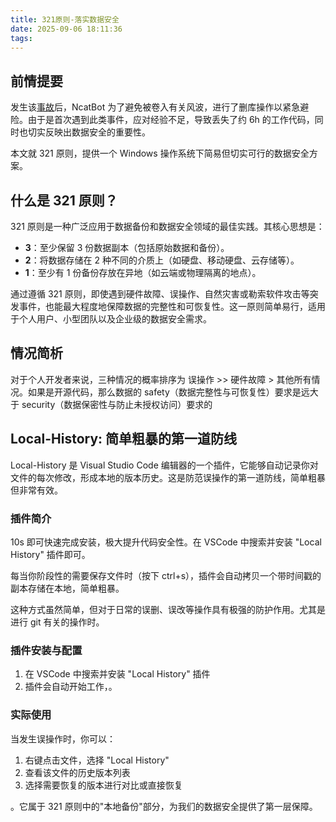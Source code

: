```yaml
---
title: 321原则-落实数据安全
date: 2025-09-06 18:11:36
tags:
---
```


## 前情提要

发生该[事故](https://huanyp.cn/2025/09/06/%E6%8A%80%E6%9C%AF/%E5%BC%80%E6%BA%90/NcatBot%20%E7%B3%BB%E5%88%97%E8%BD%AF%E4%BB%B6%E9%87%8D%E5%A4%A7%E5%AE%89%E5%85%A8%E4%BA%8B%E6%95%85%E5%9B%9E%E9%A1%BE/)后，NcatBot 为了避免被卷入有关风波，进行了删库操作以紧急避险。由于是首次遇到此类事件，应对经验不足，导致丢失了约 6h 的工作代码，同时也切实反映出数据安全的重要性。

本文就 321 原则，提供一个 Windows 操作系统下简易但切实可行的数据安全方案。

## 什么是 321 原则？

321 原则是一种广泛应用于数据备份和数据安全领域的最佳实践。其核心思想是：

- **3**：至少保留 3 份数据副本（包括原始数据和备份）。
- **2**：将数据存储在 2 种不同的介质上（如硬盘、移动硬盘、云存储等）。
- **1**：至少有 1 份备份存放在异地（如云端或物理隔离的地点）。

通过遵循 321 原则，即使遇到硬件故障、误操作、自然灾害或勒索软件攻击等突发事件，也能最大程度地保障数据的完整性和可恢复性。这一原则简单易行，适用于个人用户、小型团队以及企业级的数据安全需求。

## 情况简析

对于个人开发者来说，三种情况的概率排序为 误操作 >> 硬件故障 > 其他所有情况。如果是开源代码，那么数据的 safety（数据完整性与可恢复性）要求是远大于 security（数据保密性与防止未授权访问）要求的

## Local-History: 简单粗暴的第一道防线

Local-History 是 Visual Studio Code 编辑器的一个插件，它能够自动记录你对文件的每次修改，形成本地的版本历史。这是防范误操作的第一道防线，简单粗暴但非常有效。

### 插件简介

10s 即可快速完成安装，极大提升代码安全性。在 VSCode 中搜索并安装 "Local History" 插件即可。

每当你阶段性的需要保存文件时（按下 ctrl+s），插件会自动拷贝一个带时间戳的副本存储在本地，简单粗暴。

这种方式虽然简单，但对于日常的误删、误改等操作具有极强的防护作用。尤其是进行 git 有关的操作时。

### 插件安装与配置

1. 在 VSCode 中搜索并安装 "Local History" 插件
2. 插件会自动开始工作，。


### 实际使用

当发生误操作时，你可以：
1. 右键点击文件，选择 "Local History" 
2. 查看该文件的历史版本列表
3. 选择需要恢复的版本进行对比或直接恢复

。它属于 321 原则中的"本地备份"部分，为我们的数据安全提供了第一层保障。
